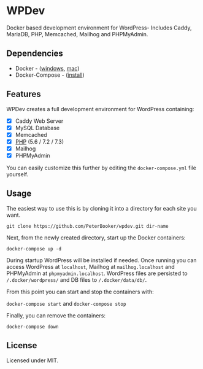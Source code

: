 # WPDev
Docker based development environment for WordPress- Includes Caddy, MariaDB, PHP, Memcached, Mailhog and PHPMyAdmin.

## Dependencies

* Docker - ([windows](https://docs.docker.com/docker-for-windows/install/), [mac](https://docs.docker.com/docker-for-mac/install/))
* Docker-Compose - ([install](https://docs.docker.com/compose/install/))

## Features

WPDev creates a full development environment for WordPress containing:

- [x] Caddy Web Server
- [x] MySQL Database
- [x] Memcached
- [x] [PHP](https://github.com/PeterBooker/phpwp) (5.6 / 7.2 / 7.3)
- [x] Mailhog
- [x] PHPMyAdmin

You can easily customize this further by editing the `docker-compose.yml` file yourself.

## Usage

The easiest way to use this is by cloning it into a directory for each site you want.

`git clone https://github.com/PeterBooker/wpdev.git dir-name`

Next, from the newly created directory, start up the Docker containers:

`docker-compose up -d`

During startup WordPress will be installed if needed. Once running you can access WordPress at `localhost`, Mailhog at `mailhog.localhost` and PHPMyAdmin at `phpmyadmin.localhost`. WordPress files are persisted to `/.docker/wordpress/` and DB files to `/.docker/data/db/`.

From this point you can start and stop the containers with:

`docker-compose start` and `docker-compose stop`

Finally, you can remove the containers:

`docker-compose down`

## License

Licensed under MIT.